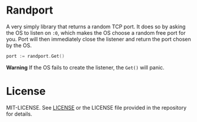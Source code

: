 # Randport

A very simply library that returns a random TCP port. It does so by
asking the OS to listen on `:0`, which makes the OS choose a random
free port for you. Port will then immediately close the listener and
return the port chosen by the OS.

```go
port := randport.Get()
```

**Warning** If the OS fails to create the listener, the `Get()` will panic.

# License

MIT-LICENSE. See [LICENSE](http://olivere.mit-license.org/)
or the LICENSE file provided in the repository for details.

